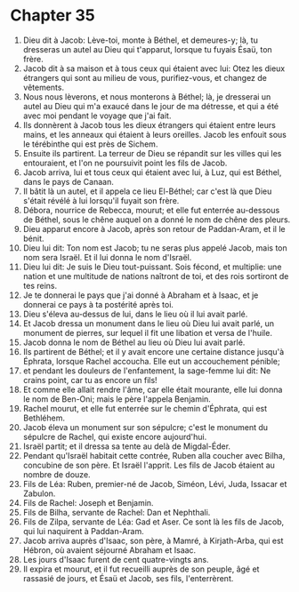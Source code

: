 # Chapter 35

1. Dieu dit à Jacob: Lève-toi, monte à Béthel, et demeures-y; là, tu dresseras un autel au Dieu qui t'apparut, lorsque tu fuyais Ésaü, ton frère.
2. Jacob dit à sa maison et à tous ceux qui étaient avec lui: Otez les dieux étrangers qui sont au milieu de vous, purifiez-vous, et changez de vêtements.
3. Nous nous lèverons, et nous monterons à Béthel; là, je dresserai un autel au Dieu qui m'a exaucé dans le jour de ma détresse, et qui a été avec moi pendant le voyage que j'ai fait.
4. Ils donnèrent à Jacob tous les dieux étrangers qui étaient entre leurs mains, et les anneaux qui étaient à leurs oreilles. Jacob les enfouit sous le térébinthe qui est près de Sichem.
5. Ensuite ils partirent. La terreur de Dieu se répandit sur les villes qui les entouraient, et l'on ne poursuivit point les fils de Jacob.
6. Jacob arriva, lui et tous ceux qui étaient avec lui, à Luz, qui est Béthel, dans le pays de Canaan.
7. Il bâtit là un autel, et il appela ce lieu El-Béthel; car c'est là que Dieu s'était révélé à lui lorsqu'il fuyait son frère.
8. Débora, nourrice de Rebecca, mourut; et elle fut enterrée au-dessous de Béthel, sous le chêne auquel on a donné le nom de chêne des pleurs.
9. Dieu apparut encore à Jacob, après son retour de Paddan-Aram, et il le bénit.
10. Dieu lui dit: Ton nom est Jacob; tu ne seras plus appelé Jacob, mais ton nom sera Israël. Et il lui donna le nom d'Israël.
11. Dieu lui dit: Je suis le Dieu tout-puissant. Sois fécond, et multiplie: une nation et une multitude de nations naîtront de toi, et des rois sortiront de tes reins.
12. Je te donnerai le pays que j'ai donné à Abraham et à Isaac, et je donnerai ce pays à ta postérité après toi.
13. Dieu s'éleva au-dessus de lui, dans le lieu où il lui avait parlé.
14. Et Jacob dressa un monument dans le lieu où Dieu lui avait parlé, un monument de pierres, sur lequel il fit une libation et versa de l'huile.
15. Jacob donna le nom de Béthel au lieu où Dieu lui avait parlé.
16. Ils partirent de Béthel; et il y avait encore une certaine distance jusqu'à Éphrata, lorsque Rachel accoucha. Elle eut un accouchement pénible;
17. et pendant les douleurs de l'enfantement, la sage-femme lui dit: Ne crains point, car tu as encore un fils!
18. Et comme elle allait rendre l'âme, car elle était mourante, elle lui donna le nom de Ben-Oni; mais le père l'appela Benjamin.
19. Rachel mourut, et elle fut enterrée sur le chemin d'Éphrata, qui est Bethléhem.
20. Jacob éleva un monument sur son sépulcre; c'est le monument du sépulcre de Rachel, qui existe encore aujourd'hui.
21. Israël partit; et il dressa sa tente au delà de Migdal-Éder.
22. Pendant qu'Israël habitait cette contrée, Ruben alla coucher avec Bilha, concubine de son père. Et Israël l'apprit. Les fils de Jacob étaient au nombre de douze.
23. Fils de Léa: Ruben, premier-né de Jacob, Siméon, Lévi, Juda, Issacar et Zabulon.
24. Fils de Rachel: Joseph et Benjamin.
25. Fils de Bilha, servante de Rachel: Dan et Nephthali.
26. Fils de Zilpa, servante de Léa: Gad et Aser. Ce sont là les fils de Jacob, qui lui naquirent à Paddan-Aram.
27. Jacob arriva auprès d'Isaac, son père, à Mamré, à Kirjath-Arba, qui est Hébron, où avaient séjourné Abraham et Isaac.
28. Les jours d'Isaac furent de cent quatre-vingts ans.
29. Il expira et mourut, et il fut recueilli auprès de son peuple, âgé et rassasié de jours, et Ésaü et Jacob, ses fils, l'enterrèrent.

